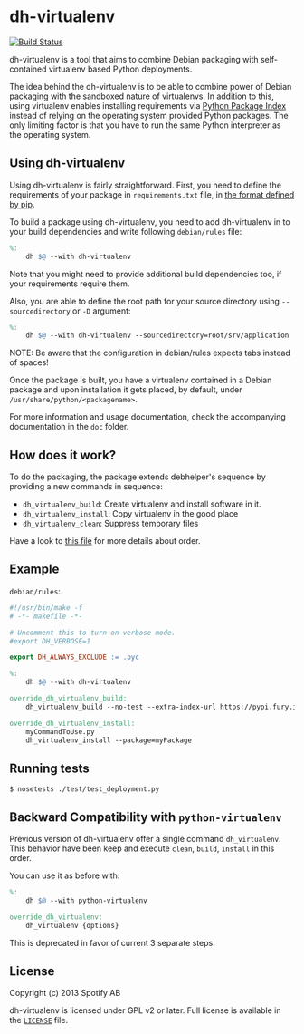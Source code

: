 # dh-virtualenv

[![Build Status](https://travis-ci.org/spotify/dh-virtualenv.png)](https://travis-ci.org/spotify/dh-virtualenv)

dh-virtualenv is a tool that aims to combine Debian packaging with
self-contained virtualenv based Python deployments.

The idea behind the dh-virtualenv is to be able to combine power of
Debian packaging with the sandboxed nature of virtualenvs. In addition
to this, using virtualenv enables installing requirements via
[Python Package Index](http://pypi.python.org) instead of relying on
the operating system provided Python packages. The only limiting
factor is that you have to run the same Python interpreter as the
operating system.

## Using dh-virtualenv

Using dh-virtualenv is fairly straightforward. First, you need to
define the requirements of your package in `requirements.txt` file, in
[the format defined by pip](http://www.pip-installer.org/en/latest/cookbook.html#requirements-files).

To build a package using dh-virtualenv, you need to add dh-virtualenv
in to your build dependencies and write following `debian/rules` file:

```Makefile
%:
	dh $@ --with dh-virtualenv
```

Note that you might need to provide
additional build dependencies too, if your requirements require them.

Also, you are able to define the root path for your source directory using
`--sourcedirectory` or `-D` argument:

```Makefile
%:
	dh $@ --with dh-virtualenv --sourcedirectory=root/srv/application
```

NOTE: Be aware that the configuration in debian/rules expects tabs instead of spaces!

Once the package is built, you have a virtualenv contained in a Debian
package and upon installation it gets placed, by default, under
`/usr/share/python/<packagename>`.

For more information and usage documentation, check the accompanying
documentation in the `doc` folder.

## How does it work?

To do the packaging, the package extends debhelper's sequence by
providing a new commands in sequence:
* `dh_virtualenv_build`: Create virtualenv and install software in it.  
* `dh_virtualenv_install`: Copy virtualenv in the good place
* `dh_virtualenv_clean`: Suppress temporary files

Have a look to [this file](debhelper/python_virtualenv.pm) for more details about order.

## Example

`debian/rules`:

```Makefile
#!/usr/bin/make -f
# -*- makefile -*-

# Uncomment this to turn on verbose mode.
#export DH_VERBOSE=1

export DH_ALWAYS_EXCLUDE := .pyc

%:
	dh $@ --with dh-virtualenv

override_dh_virtualenv_build:
	dh_virtualenv_build --no-test --extra-index-url https://pypi.fury.io/myrepo/

override_dh_virtualenv_install:
	myCommandToUse.py
	dh_virtualenv_install --package=myPackage
```

## Running tests

    $ nosetests ./test/test_deployment.py

## Backward Compatibility with `python-virtualenv`

Previous version of dh-virtualenv offer a single command `dh_virtualenv`.
This behavior have been keep and execute `clean`, `build`, `install` in this order.

You can use it as before with:
```Makefile
%:
	dh $@ --with python-virtualenv

override_dh_virtualenv:
	dh_virtualenv {options}
```

This is deprecated in favor of current 3 separate steps.

## License

Copyright (c) 2013 Spotify AB

dh-virtualenv is licensed under GPL v2 or later. Full license is
available in the [`LICENSE`](LICENSE) file.

